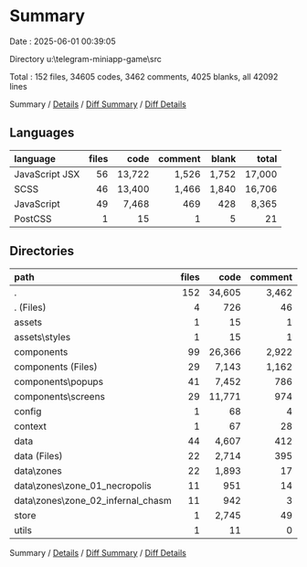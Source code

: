 # Summary

Date : 2025-06-01 00:39:05

Directory u:\\telegram-miniapp-game\\src

Total : 152 files,  34605 codes, 3462 comments, 4025 blanks, all 42092 lines

Summary / [Details](details.md) / [Diff Summary](diff.md) / [Diff Details](diff-details.md)

## Languages
| language | files | code | comment | blank | total |
| :--- | ---: | ---: | ---: | ---: | ---: |
| JavaScript JSX | 56 | 13,722 | 1,526 | 1,752 | 17,000 |
| SCSS | 46 | 13,400 | 1,466 | 1,840 | 16,706 |
| JavaScript | 49 | 7,468 | 469 | 428 | 8,365 |
| PostCSS | 1 | 15 | 1 | 5 | 21 |

## Directories
| path | files | code | comment | blank | total |
| :--- | ---: | ---: | ---: | ---: | ---: |
| . | 152 | 34,605 | 3,462 | 4,025 | 42,092 |
| . (Files) | 4 | 726 | 46 | 95 | 867 |
| assets | 1 | 15 | 1 | 5 | 21 |
| assets\\styles | 1 | 15 | 1 | 5 | 21 |
| components | 99 | 26,366 | 2,922 | 3,490 | 32,778 |
| components (Files) | 29 | 7,143 | 1,162 | 1,101 | 9,406 |
| components\\popups | 41 | 7,452 | 786 | 942 | 9,180 |
| components\\screens | 29 | 11,771 | 974 | 1,447 | 14,192 |
| config | 1 | 68 | 4 | 2 | 74 |
| context | 1 | 67 | 28 | 14 | 109 |
| data | 44 | 4,607 | 412 | 220 | 5,239 |
| data (Files) | 22 | 2,714 | 395 | 166 | 3,275 |
| data\\zones | 22 | 1,893 | 17 | 54 | 1,964 |
| data\\zones\\zone_01_necropolis | 11 | 951 | 14 | 32 | 997 |
| data\\zones\\zone_02_infernal_chasm | 11 | 942 | 3 | 22 | 967 |
| store | 1 | 2,745 | 49 | 197 | 2,991 |
| utils | 1 | 11 | 0 | 2 | 13 |

Summary / [Details](details.md) / [Diff Summary](diff.md) / [Diff Details](diff-details.md)